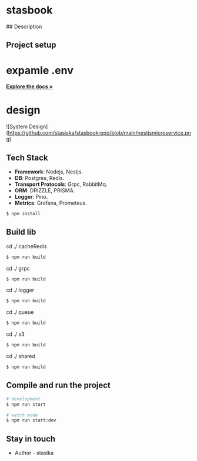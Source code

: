 <h1> stasbook </h1>
## Description

## Project setup

# expamle .env

<a href="https://github.com/stasiska/stasbookrepo/blob/main/nestjsmicroservice.png"><strong>Explore the docs »</strong></a>

# design

![System Design] (https://github.com/stasiska/stasbookrepo/blob/main/nestjsmicroservice.png)


## Tech Stack

- **Framework**: Nodejs, Nestjs. 
- **DB**: Postgres, Redis.
- **Transport Protocols**: Grpc, RabbitMq.
- **ORM**: DRIZZLE, PRISMA.
- **Logger**: Pino.
- **Metrics**: Grafana, Prometeus.

```bash
$ npm install
```

## Build lib

cd ./ cacheRedis 

```bash
$ npm run build
```

cd ./ grpc 

```bash
$ npm run build
```

cd ./ logger 

```bash
$ npm run build
```

cd ./ queue 

```bash
$ npm run build
```

cd ./ s3 

```bash
$ npm run build
```

cd ./ shared 

```bash
$ npm run build
```

## Compile and run the project

```bash
# development
$ npm run start

# watch mode
$ npm run start:dev

```

## Stay in touch

- Author - stasika

